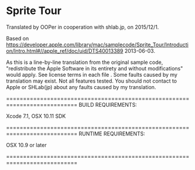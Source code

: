 # Sprite Tour

Translated by OOPer in cooperation with shlab.jp, on 2015/12/1.

Based on
<https://developer.apple.com/library/mac/samplecode/Sprite_Tour/Introduction/Intro.html#//apple_ref/doc/uid/DTS40013389>
2013-06-03.

As this is a line-by-line translation from the original sample code, "redistribute the Apple Software in its entirety and without modifications" would apply. See license terms in each file .
Some faults caused by my translation may exist. Not all features tested.
You should not contact to Apple or SHLab(jp) about any faults caused by my translation.


===========================================================================
BUILD REQUIREMENTS:

Xcode 7.1, OSX 10.11 SDK

===========================================================================
RUNTIME REQUIREMENTS:

OSX 10.9 or later

===========================================================================

